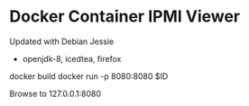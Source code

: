 # Docker Container IPMI Viewer

Updated with Debian Jessie
+ openjdk-8, icedtea, firefox

docker build
docker run -p 8080:8080 $ID

Browse to 127.0.0.1:8080
